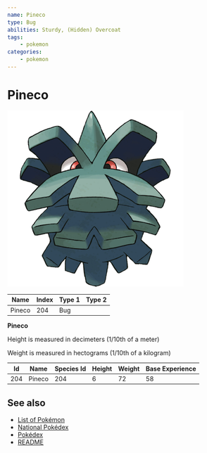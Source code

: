 ```yaml
---
name: Pineco
type: Bug
abilities: Sturdy, (Hidden) Overcoat
tags:
    - pokemon
categories:
    - pokemon
---
```


# Pineco


![Pineco](images/204.png)

| **Name** | **Index** | **Type 1** | **Type 2** |
|----|----|----|----|
| Pineco | 204 | Bug  |  |

**Pineco** 


Height is measured in decimeters (1/10th of a meter)

Weight is measured in hectograms (1/10th of a kilogram)

| **Id** | **Name** | **Species Id** | **Height** | **Weight** | **Base Experience** |
|--------|----------|----------------|------------|------------|---------------------|
| 204 | Pineco | 204 | 6 | 72 | 58 |


## See also

- [List of Pokémon](../pokemon.md)
- [National Pokédex](../national_pokedex.md)
- [Pokédex](../pokedex.md)
- [README](../README.md)
